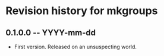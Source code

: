 # Revision history for mkgroups

## 0.1.0.0 -- YYYY-mm-dd

* First version. Released on an unsuspecting world.

